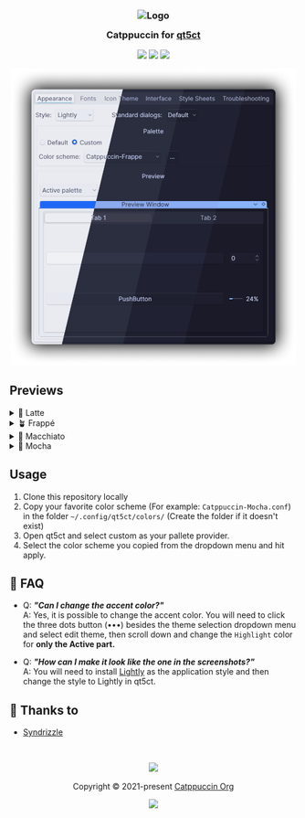 <h3 align="center">
	<img src="https://raw.githubusercontent.com/catppuccin/catppuccin/main/assets/logos/exports/1544x1544_circle.png" width="100" alt="Logo"/><br/>
	<img src="https://raw.githubusercontent.com/catppuccin/catppuccin/main/assets/misc/transparent.png" height="30" width="0px"/>
	Catppuccin for <a href="https://github.com/desktop-app/qt5ct">qt5ct</a>
	<img src="https://raw.githubusercontent.com/catppuccin/catppuccin/main/assets/misc/transparent.png" height="30" width="0px"/>
</h3>

<p align="center">
	<a href="https://github.com/catppuccin/qt5ct/stargazers"><img src="https://img.shields.io/github/stars/catppuccin/qt5ct?colorA=363a4f&colorB=b7bdf8&style=for-the-badge"></a>
	<a href="https://github.com/catppuccin/qt5ct/issues"><img src="https://img.shields.io/github/issues/catppuccin/qt5ct?colorA=363a4f&colorB=f5a97f&style=for-the-badge"></a>
	<a href="https://github.com/catppuccin/qt5ct/contributors"><img src="https://img.shields.io/github/contributors/catppuccin/qt5ct?colorA=363a4f&colorB=a6da95&style=for-the-badge"></a>
</p>

<p align="center">
	<img width=500 src="images/preview.png"/>
</p>

## Previews

<details>
<summary>🌻 Latte</summary>
<img width=500 src="images/latte.png"/> 
</details>
<details>
<summary>🪴 Frappé</summary>
<img width=500 src="images/frappe.png"/> 
</details>
<details>
<summary>🌺 Macchiato</summary>
<img width=500 src="images/macchiato.png"/> 
</details>
<details>
<summary>🌿 Mocha</summary>
<img width=500 src="images/mocha.png"/> 
</details>

## Usage

1. Clone this repository locally
2. Copy your favorite color scheme (For example: `Catppuccin-Mocha.conf`) in the folder `~/.config/qt5ct/colors/` (Create the folder if it doesn't exist)
3. Open qt5ct and select custom as your pallete provider.
4. Select the color scheme you copied from the dropdown menu and hit apply.

## 🙋 FAQ

-	Q: **_"Can I change the accent color?"_**\
	A: Yes, it is possible to change the accent color. You will need to click the three dots button (•••) besides the theme selection dropdown menu and select edit theme, then scroll down and change the `Highlight` color for **only the Active part.**

-	Q: **_"How can I make it look like the one in the screenshots?"_**\
	A: You will need to install [Lightly](https://github.com/Luwx/Lightly) as the application style and then change the style to Lightly in qt5ct.

## 💝 Thanks to

- [Syndrizzle](https://github.com/syndrizzle)

&nbsp;

<p align="center">
	<img src="https://raw.githubusercontent.com/catppuccin/catppuccin/main/assets/footers/gray0_ctp_on_line.svg?sanitize=true" />
</p>

<p align="center">
	Copyright &copy; 2021-present <a href="https://github.com/catppuccin" target="_blank">Catppuccin Org</a>
</p>

<p align="center">
	<a href="https://github.com/catppuccin/catppuccin/blob/main/LICENSE"><img src="https://img.shields.io/static/v1.svg?style=for-the-badge&label=License&message=MIT&logoColor=d9e0ee&colorA=363a4f&colorB=b7bdf8"/></a>
</p>
